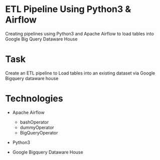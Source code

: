 # ETL Pipeline Using Python3 & Airflow
Creating pipelines using Python3 and Apache Airflow to load tables into Google Big Query Dataware House

# Task
Create an ETL pipeline to Load tables into an existing dataset via Google Bigquery dataware house

# Technologies
  - Apache Airflow
      - bashOperator
      - dummyOperator
      - BigQueryOperator
  
  - Python3
  - Google Bigquery Dataware House
